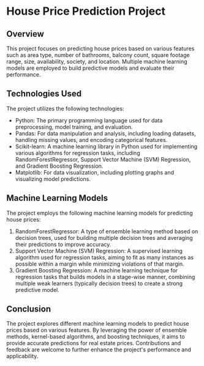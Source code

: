 # House Price Prediction Project

## Overview

This project focuses on predicting house prices based on various features such as area type, number of bathrooms, balcony count, square footage range, size, availability, society, and location. Multiple machine learning models are employed to build predictive models and evaluate their performance.

## Technologies Used

The project utilizes the following technologies:

- Python: The primary programming language used for data preprocessing, model training, and evaluation.
- Pandas: For data manipulation and analysis, including loading datasets, handling missing values, and encoding categorical features.
- Scikit-learn: A machine learning library in Python used for implementing various algorithms for regression tasks, including RandomForestRegressor, Support Vector Machine (SVM) Regression, and Gradient Boosting Regression.
- Matplotlib: For data visualization, including plotting graphs and visualizing model predictions.

## Machine Learning Models

The project employs the following machine learning models for predicting house prices:

1. RandomForestRegressor: A type of ensemble learning method based on decision trees, used for building multiple decision trees and averaging their predictions to improve accuracy.
2. Support Vector Machine (SVM) Regression: A supervised learning algorithm used for regression tasks, aiming to fit as many instances as possible within a margin while minimizing violations of that margin.
3. Gradient Boosting Regression: A machine learning technique for regression tasks that builds models in a stage-wise manner, combining multiple weak learners (typically decision trees) to create a strong predictive model.

## Conclusion

The project explores different machine learning models to predict house prices based on various features. By leveraging the power of ensemble methods, kernel-based algorithms, and boosting techniques, it aims to provide accurate predictions for real estate prices. Contributions and feedback are welcome to further enhance the project's performance and applicability.
